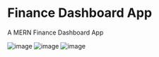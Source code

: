 # Finance Dashboard App

 A MERN Finance Dashboard App

![image](https://user-images.githubusercontent.com/68745484/235292754-6c738c56-92f5-4345-a487-4abcfa061e8e.png)
![image](https://user-images.githubusercontent.com/68745484/235292775-ff789ef9-acb7-4adf-b856-41f17ea8d933.png)
![image](https://user-images.githubusercontent.com/68745484/235292788-9b0a87cd-f3bd-4f14-9cc3-ad3cbe41aceb.png)

